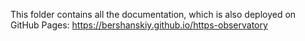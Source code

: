 This folder contains all the documentation, which is also deployed on GitHub Pages:
https://bershanskiy.github.io/https-observatory
